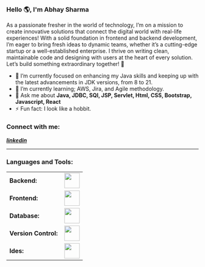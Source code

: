 <link rel="stylesheet" type='text/css' href="https://cdn.jsdelivr.net/gh/devicons/devicon@latest/devicon.min.css" />

### Hello 🌎, I'm Abhay Sharma

As a passionate fresher in the world of technology, I’m on a mission to create innovative solutions that connect the digital world with real-life experiences! With a solid foundation in frontend and backend development, I’m eager to bring fresh ideas to dynamic teams, whether it’s a cutting-edge startup or a well-established enterprise. I thrive on writing clean, maintainable code and designing with users at the heart of every solution. Let’s build something extraordinary together! 🚀


  - 🔭 I’m currently focused on enhancing my Java skills and keeping up with the latest advancements in JDK versions, from 8 to 21.
  - 🌱 I’m currently learning; AWS, Jira, and Agile methodology.
  - 💬 Ask me about **Java, JDBC, SQl, JSP, Servlet, Html, CSS, Bootstrap, Javascript, React**
  - ⚡ Fun fact: I look like a hobbit.

<h3 align="left">Connect with me:</h3>
<p align="left">
<a href="[linkedin.com/in/abhay-sharma-03686a290](https://www.linkedin.com/in/abhay-sharma-03686a290)" target="blank"><i align="center" class="devicon-linkedin-plain colored" alt="Abhay Sharma" height="40" width="60" ><strong>linkedin</strong></i>
</a>
</p>

------

<h3 align="left">Languages and Tools:</h3>
<table>
    <tr>
        <td style="font-weight: bold; padding-right: 10px; vertical-align: center; border: none;">Backend:</td>
        <td><img height="40" src="https://skillicons.dev/icons?i=java"/></td>
    </tr>
    <tr>
        <td style="font-weight: bold; padding-right: 10px; vertical-align: center;">Frontend:</td>
        <td><img height="40" src="https://skillicons.dev/icons?i=html,css,bootstrap,js,react"/></td>
    </tr>
    <tr>
        <td style="font-weight: bold; padding-right: 10px; vertical-align: center; border: none;">Database:</td>
        <td><img height="40" src="https://skillicons.dev/icons?i=mysql,mongodb"/></td>
    </tr>
    <tr>
        <td style="font-weight: bold; padding-right: 10px; vertical-align: center; border: none;">Version Control:</td>
        <td><img height="40" src="https://skillicons.dev/icons?i=git,github"/></td>
    </tr>
    <tr>
        <td style="font-weight: bold; padding-right: 10px; vertical-align: center; border: none;">Ides:</td>
        <td><img height="40" src="https://skillicons.dev/icons?i=vscode,eclipse,sublime"/></td>
    </tr>
</table>


